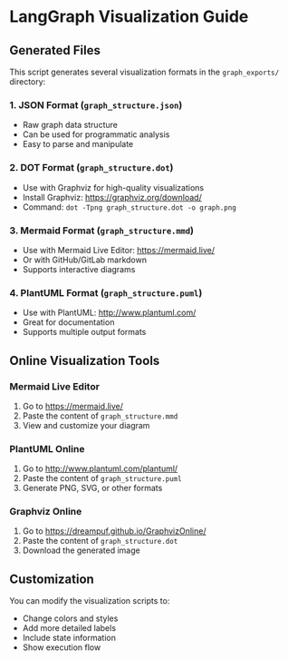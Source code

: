 # LangGraph Visualization Guide

## Generated Files

This script generates several visualization formats in the `graph_exports/` directory:

### 1. JSON Format (`graph_structure.json`)
- Raw graph data structure
- Can be used for programmatic analysis
- Easy to parse and manipulate

### 2. DOT Format (`graph_structure.dot`)
- Use with Graphviz for high-quality visualizations
- Install Graphviz: https://graphviz.org/download/
- Command: `dot -Tpng graph_structure.dot -o graph.png`

### 3. Mermaid Format (`graph_structure.mmd`)
- Use with Mermaid Live Editor: https://mermaid.live/
- Or with GitHub/GitLab markdown
- Supports interactive diagrams

### 4. PlantUML Format (`graph_structure.puml`)
- Use with PlantUML: http://www.plantuml.com/
- Great for documentation
- Supports multiple output formats

## Online Visualization Tools

### Mermaid Live Editor
1. Go to https://mermaid.live/
2. Paste the content of `graph_structure.mmd`
3. View and customize your diagram

### PlantUML Online
1. Go to http://www.plantuml.com/plantuml/
2. Paste the content of `graph_structure.puml`
3. Generate PNG, SVG, or other formats

### Graphviz Online
1. Go to https://dreampuf.github.io/GraphvizOnline/
2. Paste the content of `graph_structure.dot`
3. Download the generated image

## Customization

You can modify the visualization scripts to:
- Change colors and styles
- Add more detailed labels
- Include state information
- Show execution flow
